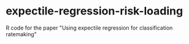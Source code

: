 # expectile-regression-risk-loading
 R code for the paper "Using expectile regression for classification ratemaking"
